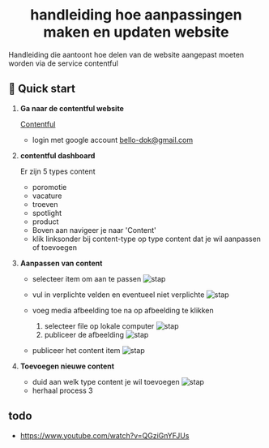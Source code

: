 <h1 align="center">
  handleiding hoe aanpassingen maken en updaten website
</h1>

Handleiding die aantoont hoe delen van de website aangepast moeten worden via de service contentful

## 🚀 Quick start

1.  **Ga naar de contentful website**

    [Contentful](https://www.contentful.com/?utm_source=google&utm_medium=search-paid&utm_campaign=brand-search-b2b&utm_content=developers-docs-api&gclid=Cj0KCQjwoPL2BRDxARIsAEMm9y_vzKUbRCkamRrYxybkOvTHFaLwTVjBOBdvq8rq_ak2KiMIprXFEiYaAsmEEALw_wcB)

    - login met google account bello-dok@gmail.com

2.  **contentful dashboard**

    Er zijn 5 types content

    - poromotie
    - vacature
    - troeven
    - spotlight
    - product

    * Boven aan navigeer je naar 'Content'
    * klik linksonder bij content-type op type content dat je wil aanpassen of toevoegen

3.  **Aanpassen van content**

    - selecteer item om aan te passen
      ![stap](https://drive.google.com/uc?export=view&id=1l9HuIgSR86pIFI_zk5vSp7I8oNCMvubo)
    - vul in verplichte velden en eventueel niet verplichte ![stap](https://drive.google.com/uc?export=view&id=1vt397Ufyy7xrx-pLrNWB1YtM-E4z4s3y)

    - voeg media afbeelding toe na op afbeelding te klikken
      1. selecteer file op lokale computer ![stap](https://drive.google.com/uc?export=view&id=1i3cYQH6Rqb9m8zojmj0Qza3TTPxq7EGi)
      2. publiceer de afbeelding ![stap](https://drive.google.com/uc?export=view&id=11oP17baNU8YyQ9t_ms6OWtJ0VCiweeCx)
    - publiceer het content item ![stap](https://drive.google.com/uc?export=view&id=1P3oPvrY6wurlVqyuVRDyY6wBCUE9aMDK)

4.  **Toevoegen nieuwe content**

    - duid aan welk type content je wil toevoegen ![stap](https://drive.google.com/uc?export=view&id=1PXcfM9oYcyEeWGykWmEQFBTZozGavhDe)
    - herhaal process 3

## todo

- https://www.youtube.com/watch?v=QGziGnYFJUs